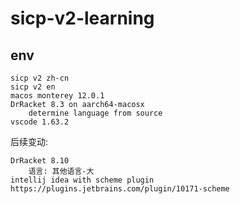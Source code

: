 # sicp-v2-learning

## env

    sicp v2 zh-cn
    sicp v2 en
    macos monterey 12.0.1
    DrRacket 8.3 on aarch64-macosx
        determine language from source
    vscode 1.63.2

后续变动:

    DrRacket 8.10
        语言: 其他语言-大
    intellij idea with scheme plugin https://plugins.jetbrains.com/plugin/10171-scheme